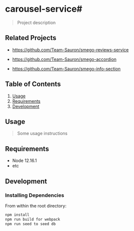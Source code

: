 # carousel-service#
> Project description

## Related Projects

  - https://github.com/Team-Sauron/smego-reviews-service

  - https://github.com/Team-Sauron/smego-accordion

  - https://github.com/Team-Sauron/smego-info-section

## Table of Contents

1. [Usage](#Usage)
1. [Requirements](#requirements)
1. [Development](#development)

## Usage

> Some usage instructions

## Requirements

- Node 12.16.1
- etc

## Development

### Installing Dependencies

From within the root directory:

```sh
npm install
npm run build for webpack
npm run seed to seed db
```
